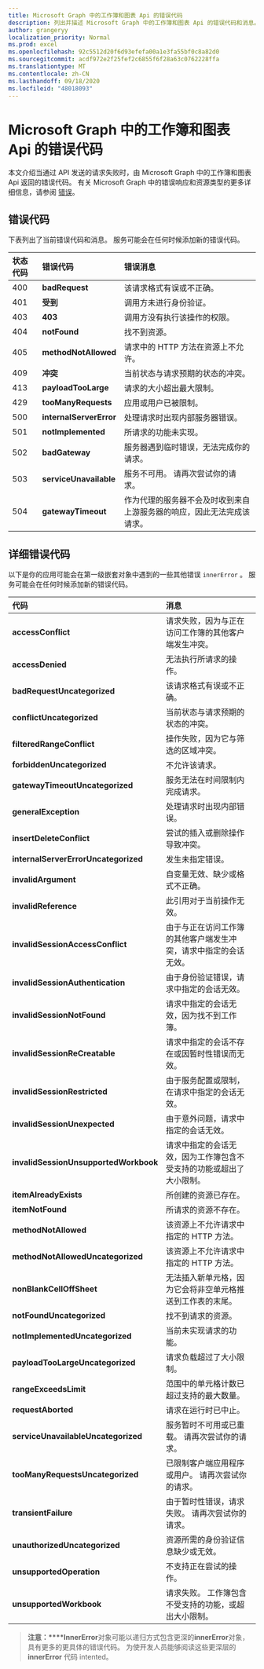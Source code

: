 ```yaml
---
title: Microsoft Graph 中的工作簿和图表 Api 的错误代码
description: 列出并描述 Microsoft Graph 中的工作簿和图表 Api 的错误代码和消息。
author: grangeryy
localization_priority: Normal
ms.prod: excel
ms.openlocfilehash: 92c5512d20f6d93efefa00a1e3fa55bf0c8a82d0
ms.sourcegitcommit: acdf972e2f25fef2c6855f6f28a63c0762228ffa
ms.translationtype: MT
ms.contentlocale: zh-CN
ms.lasthandoff: 09/18/2020
ms.locfileid: "48018093"
---
```

# <a name="error-codes-for-workbooks-and-charts-apis-in-microsoft-graph"></a>Microsoft Graph 中的工作簿和图表 Api 的错误代码

本文介绍当通过 API 发送的请求失败时，由 Microsoft Graph 中的工作簿和图表 Api 返回的错误代码。 有关 Microsoft Graph 中的错误响应和资源类型的更多详细信息，请参阅 [错误](/concepts/errors.md)。

## <a name="error-code"></a>错误代码

下表列出了当前错误代码和消息。 服务可能会在任何时候添加新的错误代码。 

| 状态代码               | 错误代码                       | 错误消息
|:--------------------------|:--------------------------|:--------------
|400    | **badRequest**          | 该请求格式有误或不正确。
|401    | **受到**  | 调用方未进行身份验证。
|403    | **403**      | 调用方没有执行该操作的权限。
|404    | **notFound**          | 找不到资源。
|405    | **methodNotAllowed**        | 请求中的 HTTP 方法在资源上不允许。
|409    | **冲突**          | 当前状态与请求预期的状态的冲突。
|413    | **payloadTooLarge**       | 请求的大小超出最大限制。
|429    | **tooManyRequests**     | 应用或用户已被限制。
|500    | **internalServerError**            | 处理请求时出现内部服务器错误。
|501    | **notImplemented**          | 所请求的功能未实现。
|502    | **badGateway**          | 服务器遇到临时错误，无法完成你的请求。
|503    | **serviceUnavailable**      | 服务不可用。 请再次尝试你的请求。
|504    | **gatewayTimeout**        | 作为代理的服务器不会及时收到来自上游服务器的响应，因此无法完成该请求。

## <a name="detailed-error-code"></a>详细错误代码
以下是你的应用可能会在第一级嵌套对象中遇到的一些其他错误 `innerError` 。 服务可能会在任何时候添加新的错误代码。

| 代码                               | 消息
|:-----------------------------------|:----------------------------------------------------------
| **accessConflict**   |请求失败，因为与正在访问工作簿的其他客户端发生冲突。
| **accessDenied**         | 无法执行所请求的操作。
| **badRequestUncategorized**               | 该请求格式有误或不正确。
| **conflictUncategorized**                   | 当前状态与请求预期的状态的冲突。
| **filteredRangeConflict**                   | 操作失败，因为它与筛选的区域冲突。
| **forbiddenUncategorized**                    | 不允许该请求。
| **gatewayTimeoutUncategorized**         | 服务无法在时间限制内完成请求。
| **generalException**         | 处理请求时出现内部错误。
| **insertDeleteConflict**         | 尝试的插入或删除操作导致冲突。
| **internalServerErrorUncategorized**       | 发生未指定错误。
| **invalidArgument**         | 自变量无效、缺少或格式不正确。
| **invalidReference**         | 此引用对于当前操作无效。
| **invalidSessionAccessConflict**             | 由于与正在访问工作簿的其他客户端发生冲突，请求中指定的会话无效。
| **invalidSessionAuthentication**         | 由于身份验证错误，请求中指定的会话无效。
| **invalidSessionNotFound**         | 请求中指定的会话无效，因为找不到工作簿。
| **invalidSessionReCreatable**             | 请求中指定的会话不存在或因暂时性错误而无效。
| **invalidSessionRestricted**          | 由于服务配置或限制，在请求中指定的会话无效。
| **invalidSessionUnexpected**                | 由于意外问题，请求中指定的会话无效。
| **invalidSessionUnsupportedWorkbook**              | 请求中指定的会话无效，因为工作簿包含不受支持的功能或超出了大小限制。
| **itemAlreadyExists**         | 所创建的资源已存在。
| **itemNotFound**         | 所请求的资源不存在。
| **methodNotAllowed**              | 该资源上不允许请求中指定的 HTTP 方法。
| **methodNotAllowedUncategorized**              | 该资源上不允许请求中指定的 HTTP 方法。
| **nonBlankCellOffSheet**         | 无法插入新单元格，因为它会将非空单元格推送到工作表的末尾。
| **notFoundUncategorized**             | 找不到请求的资源。
| **notImplementedUncategorized**            | 当前未实现请求的功能。
| **payloadTooLargeUncategorized**              | 请求负载超过了大小限制。
| **rangeExceedsLimit**         | 范围中的单元格计数已超过支持的最大数量。
| **requestAborted**         | 请求在运行时已中止。
| **serviceUnavailableUncategorized**      | 服务暂时不可用或已重载。 请再次尝试你的请求。
| **tooManyRequestsUncategorized**             | 已限制客户端应用程序或用户。 请再次尝试你的请求。
| **transientFailure**           | 由于暂时性错误，请求失败。 请再次尝试你的请求。
| **unauthorizedUncategorized**         | 资源所需的身份验证信息缺少或无效。
| **unsupportedOperation**         | 不支持正在尝试的操作。
| **unsupportedWorkbook**         | 请求失败。 工作簿包含不受支持的功能，或超出大小限制。

>**注意：****InnerError**对象可能以递归方式包含更深的**innerError**对象，具有更多的更具体的错误代码。 为使开发人员能够阅读这些更深层的 **innerError** 代码 intented。
<!-- {
  "type": "#page.annotation",
  "description": "Workbook error code and message",
  "keywords": "error response, error codes, innerError, message, code",
  "section": "documentation",
  "tocPath": ""
} -->

